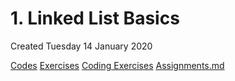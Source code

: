 # 1. Linked List Basics
Created Tuesday 14 January 2020

[Codes](./1._Linked_List_Basics/Codes)
[Exercises](./1._Linked_List_Basics/Quizzes&Exercises/Exercises.md)
[Coding Exercises](./1._Linked_List_Basics/Quizzes&Exercises/CodingExercises.md)
[Assignments.md](./1._Linked_List_Basics/zAssignments/Assignments.md)

